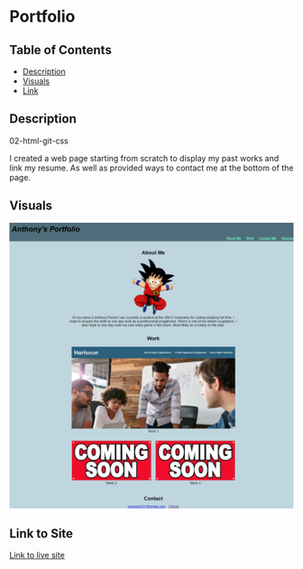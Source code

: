 # Portfolio
## Table of Contents

* [Description](#description)
* [Visuals](#visuals)
* [Link](#link-to-site)

## Description
02-html-git-css

I created a web page starting from scratch to display my past works and link my resume. As well as provided ways to contact me at the bottom of the page. 

## Visuals
![Screenshot of Page](./assets/images/AnthonysPortfolio.png)

## Link to Site
[Link to live site](https://supernaldeity.github.io/Portfolio/)